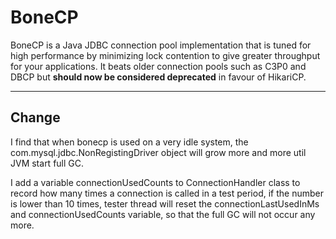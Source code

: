 BoneCP
======

BoneCP is a Java JDBC connection pool implementation that is tuned for high performance by minimizing lock contention to give greater throughput for your applications. It beats older connection pools such as C3P0 and DBCP but <b>should now be considered deprecated</b> in favour of HikariCP.

---------------------------------------------------------------------
## Change
I find that when bonecp is used on a very idle system, the com.mysql.jdbc.NonRegistingDriver object will grow more and more util JVM start full GC.

I add a variable connectionUsedCounts to ConnectionHandler class to record how many times a connection is called in a test period, if the number is lower than 10 times, tester thread will reset the connectionLastUsedInMs and connectionUsedCounts variable, so that the full GC will not occur any more.
